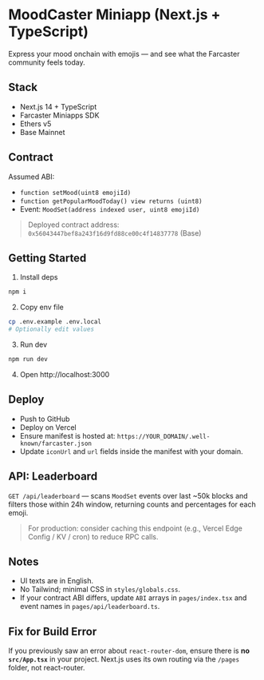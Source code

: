 # MoodCaster Miniapp (Next.js + TypeScript)

Express your mood onchain with emojis — and see what the Farcaster community feels today.

## Stack
- Next.js 14 + TypeScript
- Farcaster Miniapps SDK
- Ethers v5
- Base Mainnet

## Contract
Assumed ABI:
- `function setMood(uint8 emojiId)`
- `function getPopularMoodToday() view returns (uint8)`
- Event: `MoodSet(address indexed user, uint8 emojiId)`

> Deployed contract address: `0x56043447bef8a243f16d9fd88ce00c4f14837778` (Base)

## Getting Started

1. Install deps
```bash
npm i
```

2. Copy env file
```bash
cp .env.example .env.local
# Optionally edit values
```

3. Run dev
```bash
npm run dev
```

4. Open http://localhost:3000

## Deploy
- Push to GitHub
- Deploy on Vercel
- Ensure manifest is hosted at: `https://YOUR_DOMAIN/.well-known/farcaster.json`
- Update `iconUrl` and `url` fields inside the manifest with your domain.

## API: Leaderboard
`GET /api/leaderboard` — scans `MoodSet` events over last ~50k blocks and filters those within 24h window, returning counts and percentages for each emoji.

> For production: consider caching this endpoint (e.g., Vercel Edge Config / KV / cron) to reduce RPC calls.

## Notes
- UI texts are in English.
- No Tailwind; minimal CSS in `styles/globals.css`.
- If your contract ABI differs, update `ABI` arrays in `pages/index.tsx` and event names in `pages/api/leaderboard.ts`.


## Fix for Build Error
If you previously saw an error about `react-router-dom`, ensure there is **no `src/App.tsx`** in your project.
Next.js uses its own routing via the `/pages` folder, not react-router.
